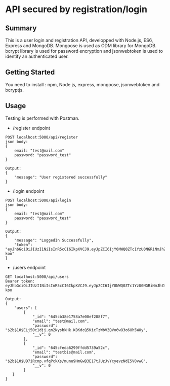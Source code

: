 # API secured by registration/login

## Summary
This is a user login and registration API, developped with Node.js, ES6, Express and MongoDB. Mongoose is used as ODM library for MongoDB.
bcrypt library is used for password encryption and jsonwebtoken is used to identify an authenticated user.

## Getting Started
You need to install : npm, Node.js, express, mongoose, jsonwebtoken and bcryptjs.

## Usage
Testing is performed with Postman.

* /register endpoint
```
POST localhost:5000/api/register
json body:
{
    email: "test@mail.com"
    password: "password_test"   
}

Output: 
{
    "message": "User registered successfully"
}
```

* /login endpoint
```
POST localhost:5000/api/login
json body:
{
    email: "test@mail.com"
    password: "password_test"   
}

Output: 
{
    "message": "LoggedIn Successfully",
    "token": "eyJhbGciOiJIUzI1NiIsInR5cCI6IkpXVCJ9.eyJpZCI6IjY0NWQ0ZTc1YzU0NGRiNmJhZmEyM2JmZSIsImlhdCI6MTY4MzgzNjU5NCwiZXhwIjoxNjg0MDA5Mzk0fQ.RSIDzfUhJZJYcYIUEtBQL4tZvaZf_tqrDywBoaI-koo"
}
```

* /users endpoint
```
GET localhost:5000/api/users
Bearer token: eyJhbGciOiJIUzI1NiIsInR5cCI6IkpXVCJ9.eyJpZCI6IjY0NWQ0ZTc1YzU0NGRiNmJhZmEyM2JmZSIsImlhdCI6MTY4MzgzNjU5NCwiZXhwIjoxNjg0MDA5Mzk0fQ.RSIDzfUhJZJYcYIUEtBQL4tZvaZf_tqrDywBoaI-koo

Output: 
{
    "users": [
        {
            "_id": "645cb38e1758a7e00ef288f7",
            "email": "test@mail.com",
            "password": "$2b$10$ELj5Oc1djj.gn2NysbkHk.KBKdcQ5KicTzWbVZQVo6w83o6Uh5WOy",
            "__v": 0
        },
        {
            "_id": "645cfeda6299ffdd5739a52c",
            "email": "testbis@mail.com",
            "password": "$2b$10$UD7iRcnp.vfqPckXs/munu9HmGwB3E17tJUzJvYcyevzNdI5V0vwG",
            "__v": 0
        }
   ]
}
```
